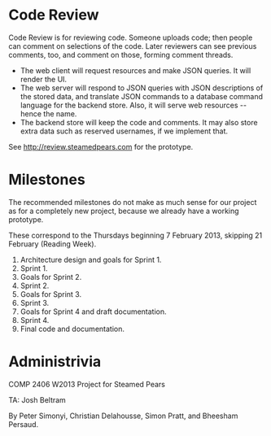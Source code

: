 # Code Review

Code Review is for reviewing code.
Someone uploads code; then people can comment on selections of the code.
Later reviewers can see previous comments, too, and comment on those, forming
comment threads.

* The web client will request resources and make JSON queries. It will render
the UI.
* The web server will respond to JSON queries with JSON descriptions of the
stored data, and translate JSON commands to a database command language for the
backend store. Also, it will serve web resources -- hence the name.
* The backend store will keep the code and comments. It may also store extra
data such as reserved usernames, if we implement that.

See http://review.steamedpears.com for the prototype.


# Milestones

The recommended milestones do not make as much sense for our project as for a
completely new project, because we already have a working prototype.

These correspond to the Thursdays beginning 7 February 2013, skipping 21
February (Reading Week).

1. Architecture design and goals for Sprint 1.
2. Sprint 1.
3. Goals for Sprint 2.
4. Sprint 2.
5. Goals for Sprint 3.
6. Sprint 3.
7. Goals for Sprint 4 and draft documentation.
8. Sprint 4.
9. Final code and documentation.


# Administrivia

COMP 2406 W2013 Project for Steamed Pears

TA: Josh Beltram

By Peter Simonyi, Christian Delahousse, Simon Pratt, and Bheesham Persaud.

